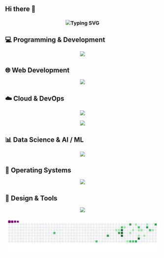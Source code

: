 ## Hi there 👋

<h3 align="center">
  <img src="https://readme-typing-svg.demolab.com?font=Fira+Code&pause=1000&color=64FFDA&center=true&vCenter=true&width=800&lines=%F0%9F%A4%96%20AI%20%2B%20ML%20Enthusiast%20%7C%20%F0%9F%90%8D%20Python%20%7C%20%E2%98%81%EF%B8%8F%20Cloud%20%7C%20%F0%9F%94%92%20Cybersecurity;%20AWS%20Cloud%20Practitioner%20%7C%20GitHub%20Foundations%20%7C%20Google%20AI%20Essentials;%20Generative%20AI%20%7C%20Prompt%20Engineering%20%7C%20LangChain%20%7C%20RAG;%F0%9F%A7%A9%20Prompt%20Confirm%20Chrome%20Extension;%F0%9F%93%9A%20Learning%20by%20Doing%20%7C%20%F0%9F%9B%A0%EF%B8%8F%20Sharing%20by%20Building" alt="Typing SVG" />
</h3>


## 💻 Programming & Development
<p align="center">
  <a href="https://go-skill-icons.vercel.app/">
    <img src="https://go-skill-icons.vercel.app/api/icons?i=python,cpp,bash,powershell,fastapi,nodejs,npm,git,github,postman&theme=light" />
  </a>
</p>

## 🌐 Web Development
<p align="center">
  <a href="https://go-skill-icons.vercel.app/">
    <img src="https://go-skill-icons.vercel.app/api/icons?i=html,css,javascript,bootstrap,tailwindcss&theme=light" />
  </a>
</p>

## ☁️ Cloud & DevOps
<p align="center">
  <a href="https://go-skill-icons.vercel.app/">
    <img src="https://go-skill-icons.vercel.app/api/icons?i=aws,azure,gcp,githubactions,docker,kubernetes,nginx&theme=light" />
  </a>
</p>

<p align="center">
  <a href="https://go-skill-icons.vercel.app/">
    <img src="https://go-skill-icons.vercel.app/api/icons?i=lambda,ec2,ecs,ecr,fargate,s3,dynamodb&theme=light" />
  </a>
</p>

## 📊 Data Science & AI / ML
<p align="center">
  <a href="https://go-skill-icons.vercel.app/">
    <img src="https://go-skill-icons.vercel.app/api/icons?i=googlecolab,jupyter,numpy,langchain,matplotlib,pandas,pytorch,tensorflow,scikitlearn,streamlit,qdrant&theme=light" />
  </a>
</p>

## 🐧 Operating Systems
<p align="center">
  <a href="https://go-skill-icons.vercel.app/">
    <img src="https://go-skill-icons.vercel.app/api/icons?i=linux,mint,ubuntu,kali,fedora,kde,nixos,popos,arch,manjaro,windows&theme=light" />
  </a>
</p>

## 🎨 Design & Tools
<p align="center">
  <a href="https://go-skill-icons.vercel.app/">
    <img src="https://go-skill-icons.vercel.app/api/icons?i=gimp,inkscape,canva,figma,overleaf,arduino,virtualbox,vscode&theme=light" />
  </a>
</p>

<div align="center">
  <img src="https://raw.githubusercontent.com/abhishekmallav/abhishekmallav/output/github-contribution-grid-snake.gif" alt="snake animation" />
</div>
